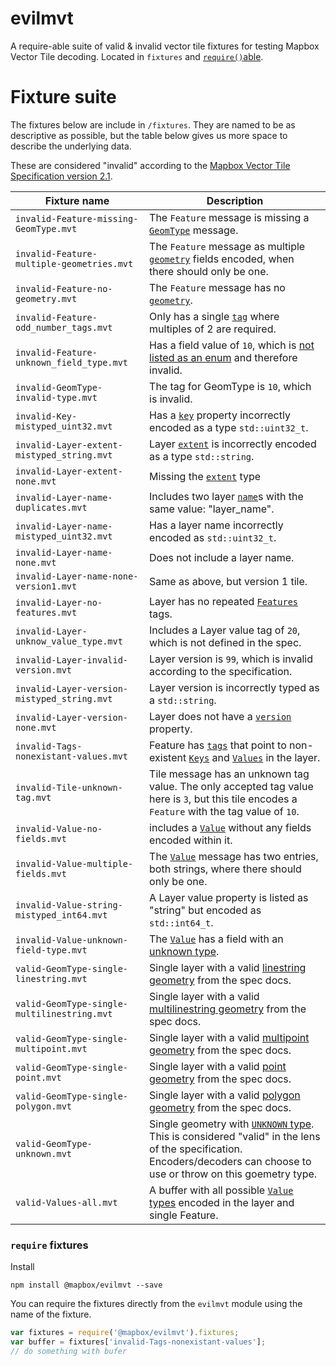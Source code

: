 # evilmvt

A require-able suite of valid & invalid vector tile fixtures for testing Mapbox Vector Tile decoding. Located in `fixtures` and [`require()`able](#require-fixtures).

# Fixture suite

The fixtures below are include in `/fixtures`. They are named to be as descriptive as possible, but the table below gives us more space to describe the underlying data.

These are considered "invalid" according to the [Mapbox Vector Tile Specification version 2.1](https://github.com/mapbox/vector-tile-spec/blob/master/2.1/vector_tile.proto).

Fixture name | Description
---|---
`invalid-Feature-missing-GeomType.mvt` | The `Feature` message is missing a [`GeomType`](https://github.com/mapbox/vector-tile-spec/blob/master/2.1/vector_tile.proto#L41) message.
`invalid-Feature-multiple-geometries.mvt` | The `Feature` message as multiple [`geometry`](https://github.com/mapbox/vector-tile-spec/blob/master/2.1/vector_tile.proto#L46) fields encoded, when there should only be one.
`invalid-Feature-no-geometry.mvt` | The `Feature` message has no [`geometry`](https://github.com/mapbox/vector-tile-spec/blob/master/2.1/vector_tile.proto#L46).
`invalid-Feature-odd_number_tags.mvt` | Only has a single [`tag`](https://github.com/mapbox/vector-tile-spec/blob/master/2.1/vector_tile.proto#L38) where multiples of 2 are required.
`invalid-Feature-unknown_field_type.mvt` | Has a field value of `10`, which is [not listed as an enum](https://github.com/mapbox/vector-tile-spec/blob/master/2.1/vector_tile.proto#L8-L13) and therefore invalid.
`invalid-GeomType-invalid-type.mvt` | The tag for GeomType is `10`, which is invalid.
`invalid-Key-mistyped_uint32.mvt` | Has a [`key`](https://github.com/mapbox/vector-tile-spec/blob/master/2.1/vector_tile.proto#L63) property incorrectly encoded as a type `std::uint32_t`. | n/a 
`invalid-Layer-extent-mistyped_string.mvt` | Layer [`extent`](https://github.com/mapbox/vector-tile-spec/blob/master/2.1/vector_tile.proto#L70) is incorrectly encoded as a type `std::string`.
`invalid-Layer-extent-none.mvt` | Missing the [`extent`](https://github.com/mapbox/vector-tile-spec/blob/master/2.1/vector_tile.proto#L70) type
`invalid-Layer-name-duplicates.mvt` | Includes two layer [`name`](https://github.com/mapbox/vector-tile-spec/blob/master/2.1/vector_tile.proto#L57)s with the same value: "layer_name".
`invalid-Layer-name-mistyped_uint32.mvt` | Has a layer name incorrectly encoded as `std::uint32_t`.
`invalid-Layer-name-none.mvt` | Does not include a layer name.
`invalid-Layer-name-none-version1.mvt` | Same as above, but version 1 tile.
`invalid-Layer-no-features.mvt` | Layer has no repeated [`Features`](https://github.com/mapbox/vector-tile-spec/blob/master/2.1/vector_tile.proto#L60) tags.
`invalid-Layer-unknow_value_type.mvt` | Includes a Layer value tag of `20`, which is not defined in the spec.
`invalid-Layer-invalid-version.mvt` | Layer version is `99`, which is invalid according to the specification.
`invalid-Layer-version-mistyped_string.mvt` | Layer version is incorrectly typed as a `std::string`.
`invalid-Layer-version-none.mvt` | Layer does not have a [`version`](https://github.com/mapbox/vector-tile-spec/blob/master/2.1/vector_tile.proto#L55) property.
`invalid-Tags-nonexistant-values.mvt` | Feature has [`tags`](https://github.com/mapbox/vector-tile-spec/blob/master/2.1/vector_tile.proto#L38) that point to non-existent [`Keys`](https://github.com/mapbox/vector-tile-spec/blob/master/2.1/vector_tile.proto#L63) and [`Values`](https://github.com/mapbox/vector-tile-spec/blob/master/2.1/vector_tile.proto#L66) in the layer.
`invalid-Tile-unknown-tag.mvt` | Tile message has an unknown tag value. The only accepted tag value here is `3`, but this tile encodes a `Feature` with the tag value of `10`.
`invalid-Value-no-fields.mvt` | includes a [`Value`](https://github.com/mapbox/vector-tile-spec/blob/master/2.1/vector_tile.proto#L66) without any fields encoded within it.
`invalid-Value-multiple-fields.mvt` | The [`Value`](https://github.com/mapbox/vector-tile-spec/blob/master/2.1/vector_tile.proto#L66) message has two entries, both strings, where there should only be one.
`invalid-Value-string-mistyped_int64.mvt` | A Layer value property is listed as "string" but encoded as `std::int64_t`.
`invalid-Value-unknown-field-type.mvt` | The [`Value`](https://github.com/mapbox/vector-tile-spec/blob/master/2.1/vector_tile.proto#L66) has a field with an [unknown type](https://github.com/mapbox/vector-tile-spec/blob/master/2.1/vector_tile.proto#L17-L28).
`valid-GeomType-single-linestring.mvt` | Single layer with a valid [linestring geometry](https://github.com/mapbox/vector-tile-spec/tree/master/2.1#4353-example-linestring) from the spec docs.
`valid-GeomType-single-multilinestring.mvt` | Single layer with a valid [multilinestring geometry](https://github.com/mapbox/vector-tile-spec/tree/master/2.1#4354-example-multi-linestring) from the spec docs.
`valid-GeomType-single-multipoint.mvt` | Single layer with a valid [multipoint geometry](https://github.com/mapbox/vector-tile-spec/tree/master/2.1#4352-example-multi-point) from the spec docs.
`valid-GeomType-single-point.mvt` | Single layer with a valid [point geometry](https://github.com/mapbox/vector-tile-spec/tree/master/2.1#4351-example-point) from the spec docs.
`valid-GeomType-single-polygon.mvt` | Single layer with a valid [polygon geometry](https://github.com/mapbox/vector-tile-spec/tree/master/2.1#4355-example-polygon) from the spec docs.
`valid-GeomType-unknown.mvt` | Single geometry with [`UNKNOWN` type](https://github.com/mapbox/vector-tile-spec/blob/master/2.1/vector_tile.proto#L9). This is considered "valid" in the lens of the specification. Encoders/decoders can choose to use or throw on this goemetry type.
`valid-Values-all.mvt` | A buffer with all possible [`Value` types](https://github.com/mapbox/vector-tile-spec/blob/master/2.1/vector_tile.proto#L17-L28) encoded in the layer and single Feature.

### `require` fixtures

Install

```
npm install @mapbox/evilmvt --save
```

You can require the fixtures directly from the `evilmvt` module using the name of the fixture.

```javascript
var fixtures = require('@mapbox/evilmvt').fixtures;
var buffer = fixtures['invalid-Tags-nonexistant-values'];
// do something with bufer
```